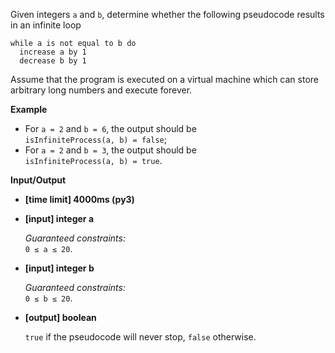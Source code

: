 <div class="markdown"><p>Given integers <code>a</code> and <code>b</code>, determine whether the following pseudocode results in an infinite loop</p>
<pre><code>while a is not equal to b do
  increase a by 1
  decrease b by 1
</code></pre>
<p>Assume that the program is executed on a virtual machine which can store arbitrary long numbers and execute forever.</p>
<p><strong>Example</strong></p>
<ul>
<li>For <code>a = 2</code> and <code>b = 6</code>, the output should be<br>
<code>isInfiniteProcess(a, b) = false</code>;</li>
<li>For <code>a = 2</code> and <code>b = 3</code>, the output should be<br>
<code>isInfiniteProcess(a, b) = true</code>.</li>
</ul>
<p><strong>Input/Output</strong></p>
<ul>
<li><strong>[time limit] 4000ms (py3)</strong></li>
</ul>
<ul>
<li>
<p><strong>[input] integer a</strong></p>
<p><em>Guaranteed constraints:</em><br>
<code>0 ≤ a ≤ 20</code>.</p>
</li>
<li>
<p><strong>[input] integer b</strong></p>
<p><em>Guaranteed constraints:</em><br>
<code>0 ≤ b ≤ 20</code>.</p>
</li>
<li>
<p><strong>[output] boolean</strong></p>
<p><code>true</code> if the pseudocode will never stop, <code>false</code> otherwise.</p>
</li>
</ul>
</div>